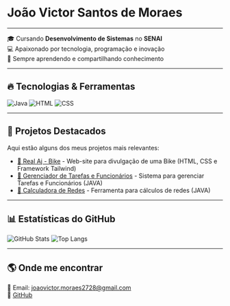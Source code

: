 # João Victor Santos de Moraes

---

🎓 Cursando **Desenvolvimento de Sistemas** no **SENAI**  
💻 Apaixonado por tecnologia, programação e inovação  
🚀 Sempre aprendendo e compartilhando conhecimento  

---

## 🔥 Tecnologias & Ferramentas
![Java](https://img.shields.io/badge/Java-ED8B00?style=for-the-badge&logo=java&logoColor=white)
![HTML](https://img.shields.io/badge/HTML5-E34F26?style=for-the-badge&logo=html5&logoColor=white)
![CSS](https://img.shields.io/badge/CSS3-1572B6?style=for-the-badge&logo=css3&logoColor=white)

---

## 🚀 Projetos Destacados
Aqui estão alguns dos meus projetos mais relevantes:

- [🔗 Real Aj - Bike](https://github.com/JoaoMoraes28/LIMA_Bike) - Web-site para divulgação de uma Bike (HTML, CSS e Framework Tailwind)
- [🔗 Gerenciador de Tarefas e Funcionários](https://github.com/JoaoMoraes28/LOPAL_TarefasFuncionarios) - Sistema para gerenciar Tarefas e Funcionários (JAVA)
- [🔗 Calculadora de Redes](https://github.com/JoaoMoraes28/Calculadora_Redes) - Ferramenta para cálculos de redes (JAVA)

---

## 📊 Estatísticas do GitHub
![GitHub Stats](https://github-readme-stats.vercel.app/api?username=JoaoMoraes28&show_icons=true&theme=dark)
![Top Langs](https://github-readme-stats.vercel.app/api/top-langs/?username=JoaoMoraes28&layout=compact&theme=dark)

---

## 🌎 Onde me encontrar
📧 Email: joaovictor.moraes2728@gmail.com  
🔗 [GitHub](https://github.com/JoaoMoraes28)
